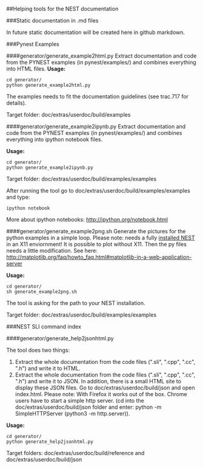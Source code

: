 ##Helping tools for the NEST documentation

###Static documentation in .md files

In future static documentation will be created here in github markdown.  


###Pynest Examples

####generator/generate_example2html.py
Extract documentation and code from the PYNEST examples (in pynest/examples/) and combines everything into HTML files.
**Usage:**
```
cd generator/
python generate_example2html.py
```
The examples needs to fit the documentation guidelines (see trac.717 for details).

Target folder: doc/extras/userdoc/build/examples

####generator/generate_example2ipynb.py
Extract documentation and code from the PYNEST examples (in pynest/examples/) and combines everything into ipython notebook files.

**Usage:**
```
cd generator/
python generate_example2ipynb.py
```
Target folder: doc/extras/userdoc/build/examples/examples

After running the tool go to doc/extras/userdoc/build/examples/examples and type:
```
ipython notebook
```
More about ipython notebooks: http://ipython.org/notebook.html

####generator/generate_example2png.sh
Generate the pictures for the python examples in a simple loop.
Please note: needs a fully [installed NEST](http://www.nest-simulator.org/installation/) in an X11 enviornment!
It is possible to plot without X11. Then the py files needs a little modification. See here:
http://matplotlib.org/faq/howto_faq.html#matplotlib-in-a-web-application-server

**Usage:**
```
cd generator/
sh generate_example2png.sh
```
The tool is asking for the path to your NEST installation.

Target folder: doc/extras/userdoc/build/examples/examples


###NEST SLI command index

####generator/generate_help2jsonhtml.py

The tool does two things:

1. Extract the whole documentation from the code files (".sli", ".cpp", ".cc", ".h") and write it to HTML.
2. Extract the whole documentation from the code files (".sli", ".cpp", ".cc", ".h") and write it to JSON. In addition, there is a small HTML site to display these JSON files. Go to doc/extras/userdoc/build/json and open index.html.
Please note: With Firefox it works out of the box. Chrome users have to start a simple http server. (cd into the doc/extras/userdoc/build/json folder and enter: python -m SimpleHTTPServer (python3 -m http.server)).

**Usage:**
```
cd generator/
python generate_help2jsonhtml.py
```

Target folders: doc/extras/userdoc/build/reference and doc/extras/userdoc/build/json
